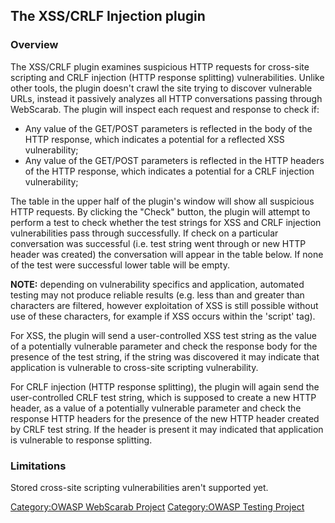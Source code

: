 ## The XSS/CRLF Injection plugin

### Overview

The XSS/CRLF plugin examines suspicious HTTP requests for cross-site
scripting and CRLF injection (HTTP response splitting) vulnerabilities.
Unlike other tools, the plugin doesn't crawl the site trying to discover
vulnerable URLs, instead it passively analyzes all HTTP conversations
passing through WebScarab. The plugin will inspect each request and
response to check if:

  - Any value of the GET/POST parameters is reflected in the body of the
    HTTP response, which indicates a potential for a reflected XSS
    vulnerability;
  - Any value of the GET/POST parameters is reflected in the HTTP
    headers of the HTTP response, which indicates a potential for a CRLF
    injection vulnerability;

The table in the upper half of the plugin's window will show all
suspicious HTTP requests. By clicking the "Check" button, the plugin
will attempt to perform a test to check whether the test strings for XSS
and CRLF injection vulnerabilities pass through successfully. If check
on a particular conversation was successful (i.e. test string went
through or new HTTP header was created) the conversation will appear in
the table below. If none of the test were successful lower table will be
empty.

**NOTE:** depending on vulnerability specifics and application,
automated testing may not produce reliable results (e.g. less than and
greater than characters are filtered, however exploitation of XSS is
still possible without use of these characters, for example if XSS
occurs within the 'script' tag).

For XSS, the plugin will send a user-controlled XSS test string as the
value of a potentially vulnerable parameter and check the response body
for the presence of the test string, if the string was discovered it may
indicate that application is vulnerable to cross-site scripting
vulnerability.

For CRLF injection (HTTP response splitting), the plugin will again send
the user-controlled CRLF test string, which is supposed to create a new
HTTP header, as a value of a potentially vulnerable parameter and check
the response HTTP headers for the presence of the new HTTP header
created by CRLF test string. If the header is present it may indicated
that application is vulnerable to response splitting.

### Limitations

Stored cross-site scripting vulnerabilities aren't supported yet.

[Category:OWASP WebScarab
Project](Category:OWASP_WebScarab_Project "wikilink") [Category:OWASP
Testing Project](Category:OWASP_Testing_Project "wikilink")